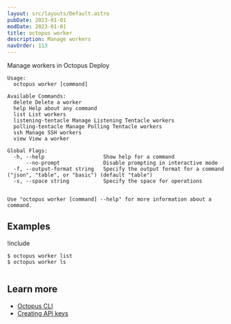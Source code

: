 ```yaml
---
layout: src/layouts/Default.astro
pubDate: 2023-01-01
modDate: 2023-01-01
title: octopus worker
description: Manage workers
navOrder: 113
---
```


Manage workers in Octopus Deploy


```
Usage:
  octopus worker [command]

Available Commands:
  delete Delete a worker
  help Help about any command
  list List workers
  listening-tentacle Manage Listening Tentacle workers
  polling-tentacle Manage Polling Tentacle workers
  ssh Manage SSH workers
  view View a worker

Global Flags:
  -h, --help                   Show help for a command
      --no-prompt              Disable prompting in interactive mode
  -f, --output-format string   Specify the output format for a command ("json", "table", or "basic") (default "table")
  -s, --space string           Specify the space for operations


Use "octopus worker [command] --help" for more information about a command.
```

## Examples

!include <samples-instance>


```
$ octopus worker list
$ octopus worker ls


```

## Learn more

- [Octopus CLI](/docs/octopus-rest-api/cli)
- [Creating API keys](/docs/octopus-rest-api/how-to-create-an-api-key)